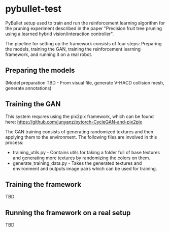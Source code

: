 # pybullet-test

PyBullet setup used to train and run the reinforcement learning algorithm for the pruning experiment described in the paper "Precision fruit tree pruning using a learned hybrid vision/interaction controller".

The pipeline for setting up the framework consists of four steps: Preparing the models, training the GAN, training the reinforcement learning framework, and running it on a real robot.

## Preparing the models

(Model preparation TBD - From visual file, generate V-HACD collision mesh, generate annotations)

## Training the GAN

This system requires using the pix2pix framework, which can be found here: https://github.com/junyanz/pytorch-CycleGAN-and-pix2pix

The GAN training consists of generating randomized textures and then applying them to the environment. The following files are involved in this process:

- training_utils.py - Contains utils for taking a folder full of base textures and generating more textures by randomizing the colors on them.
- generate_training_data.py - Takes the generated textures and environment and outputs image pairs which can be used for training.

## Training the framework

TBD

## Running the framework on a real setup

TBD

